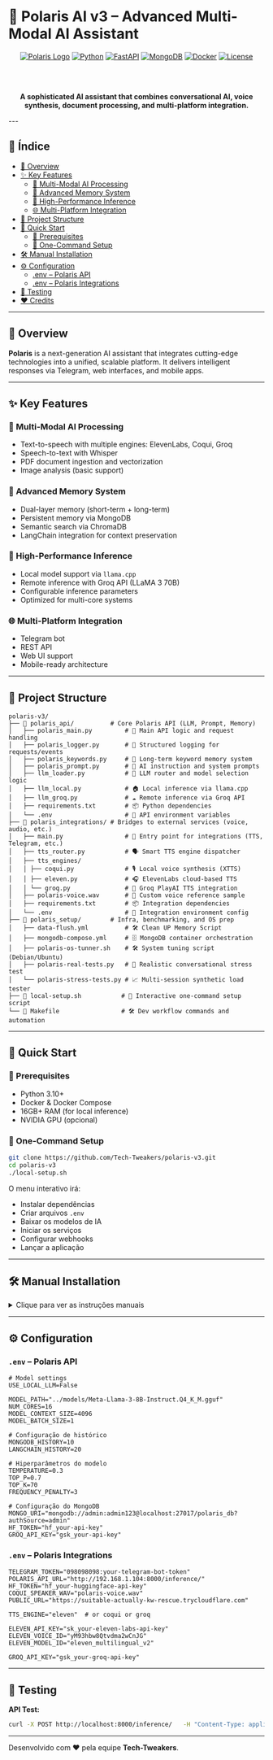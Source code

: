 # 🌟 Polaris AI v3 – Advanced Multi-Modal AI Assistant

<div align="center">

<a href="#"><img src="https://img.shields.io/badge/Polaris-AI%20Assistant-blue?style=for-the-badge&logo=robot" alt="Polaris Logo"/></a>
<a href="https://python.org"><img src="https://img.shields.io/badge/Python-3.10+-blue?style=flat-square&logo=python" alt="Python"/></a>
<a href="https://fastapi.tiangolo.com"><img src="https://img.shields.io/badge/FastAPI-Latest-green?style=flat-square&logo=fastapi" alt="FastAPI"/></a>
<a href="https://mongodb.com"><img src="https://img.shields.io/badge/MongoDB-6.0-green?style=flat-square&logo=mongodb" alt="MongoDB"/></a>
<a href="https://docker.com"><img src="https://img.shields.io/badge/Docker-Compose-blue?style=flat-square&logo=docker" alt="Docker"/></a>
<a href="LICENSE"><img src="https://img.shields.io/badge/License-MIT-yellow?style=flat-square" alt="License"/></a>

<br><br>

**A sophisticated AI assistant that combines conversational AI, voice synthesis, document processing, and multi-platform integration.**

</div>
---

## 🧭 Índice

- [🎯 Overview](#-overview)
- [✨ Key Features](#-key-features)
  - [🤖 Multi-Modal AI Processing](#-multi-modal-ai-processing)
  - [🧠 Advanced Memory System](#-advanced-memory-system)
  - [🚀 High-Performance Inference](#-high-performance-inference)
  - [🌐 Multi-Platform Integration](#-multi-platform-integration)
- [📁 Project Structure](#-project-structure)
- [🚀 Quick Start](#-quick-start)
  - [🔧 Prerequisites](#-prerequisites)
  - [🎯 One-Command Setup](#-one-command-setup)
- [🛠️ Manual Installation](#️-manual-installation)
- [⚙️ Configuration](#️-configuration)
  - [.env – Polaris API](#env--polaris-api)
  - [.env – Polaris Integrations](#env--polaris-integrations)
- [🧪 Testing](#-testing)
- [❤️ Credits](#-desenvolvido-com--pela-equipe-tech-tweakers)

---

## 🎯 Overview

**Polaris** is a next-generation AI assistant that integrates cutting-edge technologies into a unified, scalable platform. It delivers intelligent responses via Telegram, web interfaces, and mobile apps.

---

## ✨ Key Features

### 🤖 Multi-Modal AI Processing
- Text-to-speech with multiple engines: ElevenLabs, Coqui, Groq  
- Speech-to-text with Whisper  
- PDF document ingestion and vectorization  
- Image analysis (basic support)

### 🧠 Advanced Memory System
- Dual-layer memory (short-term + long-term)  
- Persistent memory via MongoDB  
- Semantic search via ChromaDB  
- LangChain integration for context preservation

### 🚀 High-Performance Inference
- Local model support via `llama.cpp`  
- Remote inference with Groq API (LLaMA 3 70B)  
- Configurable inference parameters  
- Optimized for multi-core systems

### 🌐 Multi-Platform Integration
- Telegram bot  
- REST API  
- Web UI support  
- Mobile-ready architecture

---

## 📁 Project Structure

```
polaris-v3/
├── 🚀 polaris_api/          # Core Polaris API (LLM, Prompt, Memory)
│   ├── polaris_main.py         # 🔧 Main API logic and request handling
│   ├── polaris_logger.py       # 📜 Structured logging for requests/events
│   ├── polaris_keywords.py     # 🧠 Long-term keyword memory system
│   ├── polaris_prompt.py       # 🎯 AI instruction and system prompts
│   ├── llm_loader.py           # 🔁 LLM router and model selection logic
│   ├── llm_local.py            # 🏠 Local inference via llama.cpp
│   ├── llm_groq.py             # ☁️ Remote inference via Groq API
│   ├── requirements.txt        # 📦 Python dependencies
│   └── .env                    # 🔐 API environment variables
├── 🔗 polaris_integrations/ # Bridges to external services (voice, audio, etc.)
│   ├── main.py                 # 🔌 Entry point for integrations (TTS, Telegram, etc.)
│   ├── tts_router.py           # 🗣️ Smart TTS engine dispatcher
│   ├── tts_engines/
│   │ ├── coqui.py              # 🎙️ Local voice synthesis (XTTS)
│   │ ├── eleven.py             # 🎧 ElevenLabs cloud-based TTS
│   │ └── groq.py               # 🎤 Groq PlayAI TTS integration
│   ├── polaris-voice.wav       # 🎼 Custom voice reference sample
│   ├── requirements.txt        # 📦 Integration dependencies
│   └── .env                    # 🔐 Integration environment config
├── 🐳 polaris_setup/        # Infra, benchmarking, and OS prep
│   ├── data-flush.yml          # 🛠️ Clean UP Memory Script
│   ├── mongodb-compose.yml     # 🗄️ MongoDB container orchestration
│   ├── polaris-os-tunner.sh    # 🛠️ System tuning script (Debian/Ubuntu)
│   ├── polaris-real-tests.py   # 🧪 Realistic conversational stress test
│   └── polaris-stress-tests.py # 📈 Multi-session synthetic load tester
├── 📖 local-setup.sh           # 🚀 Interactive one-command setup script
└── 🧪 Makefile                 # 🛠️ Dev workflow commands and automation
```

---

## 🚀 Quick Start

### 🔧 Prerequisites

- Python 3.10+  
- Docker & Docker Compose  
- 16GB+ RAM (for local inference)  
- NVIDIA GPU (opcional)

### 🎯 One-Command Setup

```bash
git clone https://github.com/Tech-Tweakers/polaris-v3.git
cd polaris-v3
./local-setup.sh
```

O menu interativo irá:

- Instalar dependências  
- Criar arquivos `.env`  
- Baixar os modelos de IA  
- Iniciar os serviços  
- Configurar webhooks  
- Lançar a aplicação

---

## 🛠️ Manual Installation

<details>
<summary>Clique para ver as instruções manuais</summary>

**1. Instalar dependências**

```bash
make install
```

**2. Criar arquivos de ambiente**

```bash
make create-env-api
make create-env-bot
```

**3. Baixar modelo local**

```bash
make download-model
```

**4. Iniciar banco de dados**

```bash
make start-db
```

**5. Iniciar todos os serviços**

```bash
make start-all
```

</details>

---

## ⚙️ Configuration

### `.env` – Polaris API

```env
# Model settings
USE_LOCAL_LLM=False

MODEL_PATH="../models/Meta-Llama-3-8B-Instruct.Q4_K_M.gguf"
NUM_CORES=16
MODEL_CONTEXT_SIZE=4096
MODEL_BATCH_SIZE=1

# Configuração de histórico
MONGODB_HISTORY=10
LANGCHAIN_HISTORY=20

# Hiperparâmetros do modelo
TEMPERATURE=0.3
TOP_P=0.7
TOP_K=70
FREQUENCY_PENALTY=3

# Configuração do MongoDB
MONGO_URI="mongodb://admin:admin123@localhost:27017/polaris_db?authSource=admin"
HF_TOKEN="hf_your-api-key"
GROQ_API_KEY="gsk_your-api-key"
```

### `.env` – Polaris Integrations

```env
TELEGRAM_TOKEN="098098098:your-telegram-bot-token"
POLARIS_API_URL="http://192.168.1.104:8000/inference/"
HF_TOKEN="hf_your-huggingface-api-key"
COQUI_SPEAKER_WAV="polaris-voice.wav"
PUBLIC_URL="https://suitable-actually-kw-rescue.trycloudflare.com"

TTS_ENGINE="eleven"  # or coqui or groq

ELEVEN_API_KEY="sk_your-eleven-labs-api-key"
ELEVEN_VOICE_ID="yM93hbw8Qtvdma2wCnJG"
ELEVEN_MODEL_ID="eleven_multilingual_v2"

GROQ_API_KEY="gsk_your-groq-api-key"
```

---

## 🧪 Testing

**API Test:**

```bash
curl -X POST http://localhost:8000/inference/   -H "Content-Type: application/json"   -d '{"prompt": "Hello, Polaris!", "session_id": "test123"}'
```
---

Desenvolvido com ❤️ pela equipe **Tech-Tweakers**.

